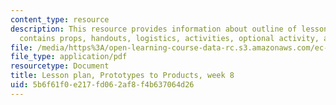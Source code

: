 ```yaml
---
content_type: resource
description: This resource provides information about outline of lesson plan which
  contains props, handouts, logistics, activities, optional activity, and homework.
file: /media/https%3A/open-learning-course-data-rc.s3.amazonaws.com/ec-s06-prototypes-to-products-fall-2005/5b6f61f0e217fd062af8f4b637064d26_MITEC_S06F05_lp8_1.pdf
file_type: application/pdf
resourcetype: Document
title: Lesson plan, Prototypes to Products, week 8
uid: 5b6f61f0-e217-fd06-2af8-f4b637064d26
---
```

